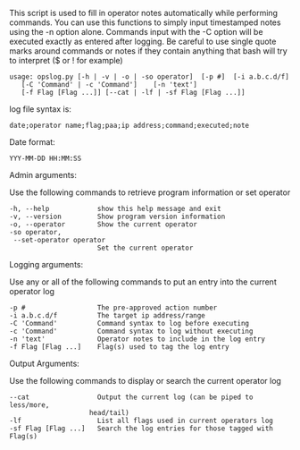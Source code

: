 This script is used to fill in operator notes automatically while performing commands.
You can use this functions to simply input timestamped notes using the -n option alone.
Commands input with the -C option will be executed exactly as entered after logging.
Be careful to use single quote marks around commands or notes if they contain anything
that bash will try to interpret ($ or ! for example)


    usage: opslog.py [-h | -v | -o | -so operator]  [-p #]  [-i a.b.c.d/f]
       [-C 'Command' | -c 'Command']    [-n 'text']
       [-f Flag [Flag ...]] [--cat | -lf | -sf Flag [Flag ...]]
       
         
log file syntax is:
 
    date;operator name;flag;paa;ip address;command;executed;note
    
Date format:
 
    YYY-MM-DD HH:MM:SS
     
  
     
Admin arguments:
 
  Use the following commands to retrieve program information or set operator

  
    -h, --help            show this help message and exit
    -v, --version         Show program version information
    -o, --operator        Show the current operator
    -so operator, 
     --set-operator operator
                          Set the current operator

 
 
Logging arguments:

  Use any or all of the following commands to put an entry into the current operator log


    -p #                  The pre-approved action number
    -i a.b.c.d/f          The target ip address/range
    -C 'Command'          Command syntax to log before executing
    -c 'Command'          Command syntax to log without executing
    -n 'text'             Operator notes to include in the log entry
    -f Flag [Flag ...]    Flag(s) used to tag the log entry

 
 
Output Arguments:

  Use the following commands to display or search the current operator log


    --cat                 Output the current log (can be piped to less/more,
                        head/tail)
    -lf                   List all flags used in current operators log
    -sf Flag [Flag ...]   Search the log entries for those tagged with Flag(s)

